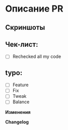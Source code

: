 <!-- Текст между стрелками - это комментарии - они не будут видны в вашем PR. -->

# Описание PR <!-- Опишите здесь ваш Pull Request. Что он изменяет? На что еще это может повлиять? -->

## Скриншоты
<!-- Если приемлемо, добавьте скриншоты для демонстрации вашего PR. Если ваш PR представляет собой визуальное изменение, добавьте
скриншоты, иначе он может быть закрыт. -->

## Чек-лист:

- [ ] Rechecked all my code

## typo:

- [ ] Feature
- [ ] Fix
- [ ] Tweak
- [ ] Balance

**Изменения**
<!--
Здесь вы можете написать список изменений, который будет автоматически добавлен в игру, когда ваш PR будет принят
Для записей в списке изменений есть 4 значка: add, remove, tweak, fix. Думаю, вы сможете разобраться с остальным.

Вы можете поставить свое имя после символа :cl:, чтобы изменить имя, которое будет отображаться в журнале изменений (в противном случае будет использоваться ваше имя пользователя GitHub)
Например: :cl: PJB

Как правило, в журналы изменений следует помещать только то, что действительно важно игрокам. Вещи вроде "Переработана система X, изменения не должны быть видны" не должны быть в журнале изменений.

При написании списка изменений не считайте суффикс типа записи (например, add) "частью" предложения:
плохо: - add: новый инструмент для инженеров
хорошо: - add: добавлен новый инструмент для инженеров
-->

**Changelog**
<!--
Make players aware of new features and changes that could affect how they play the game by adding a Changelog entry. Please read the Changelog guidelines located at: https://docs.spacestation14.io/en/getting-started/pr-guideline#changelog
-->

<!--
Make sure to take this Changelog template out of the comment block in order for it to show up.
:cl:
- add: Добавлено веселье!
- remove: Убрано веселье!
-->
